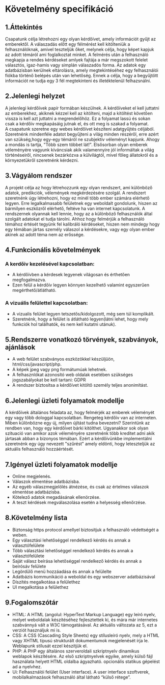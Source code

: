 # Követelmény specifikáció

## 1.Áttekintés

Csapatunk célja létrehozni egy olyan kérdőívet, amely információt gyűjt az emberektől. A válaszadás előtt egy félmérést kell kitölteniük a felhasználóknak, amivel teszteljük őket, melynek célja, hogy képet kapjuk az adott témáról ami foglalkoztat minket. A felmérés után a felhasználó megkapja a rendes kérdéseket amlyek fajtája a már megszokott felelet választós, igaz-hamis vagy simplán válaszadós forma. Az adatok egy adatbázisban kerülnek eltárolásra, amely megtekintéséhez egy felhasználói fiókba történő belépés után van lehetőség. Ennek a célja, hogy a begyűjtött információt ne tudja egy 3 fél megtekinteni és illetéktelenül felhazsnálni.<br>

## 2.Jelenlegi helyzet

A jelenlegi kérdőívek papír formában készülnek. A kérdőíveket el kell juttatni az emberekhez, akiknek kézzel kell az kitölteni, majd a kitöltést követően vissza is kell azt juttatni a megrendelőhöz. Ez a folyamat lassú és sokan csak a kérdőív megkapásáig jutnak el, és ott meg is szakad a folyamat.<br>
A csapatunk szeretne egy webes kérdőívet készíteni adatgyűjtés céljából. Szeretnénk mindenféle adatot begyűjteni a világ minden részéről, erre azért van szükség,hogy egy-egy témáról ne szubjektív véleményt kapjunk. Ahogy a mondás is tartja, "Több szem többet lát!". Elsősorban olyan emberek véleményére vagyunk kíváncsiak akik valamennyire jól informáltak a világ történéseiről, nincsenek bezárkózva a külvilágtól, mivel főleg állatokról és a környezetükről szeretnénk kérdezni. 

## 3.Vágyálom rendszer

 A projekt célja az hogy létrehozzunk egy olyan rendszert, ami különböző adatok, predikciók, vélemények megkérdezésére szolgál. A rendszert szeretnénk úgy létrehozni, hogy ez minél több ember számára elérhető legyen. Erre legalkalmasabb felületnek egy weboldalt gondolunk, hiszen az bármilyen eszközről elérhető, feltéve ha van internet kapcsolatunk. A rendszernek olyannak kell lennie, hogy az a különböző felhasználók által szolgált adatokat el tudja tárolni. Ahhoz hogy felmérjük a felhasználó témához értését tegyünk fel kalibráló kérdéseket, hiszen nem mindegy hogy egy témában jártas személy válaszol a kérdésekre, vagy egy olyan ember akinek az adott téma nem az erőssége.

## 4.Funkcionális követelmények

### A kerdőiv kezelésével kapcsolatban: <br>
   - A kérdőívben a kérdesek legyenek világosan és érthetően megfogalmazva. <br>
   - Ezen felül a kérdőív legyen könnyen kezelhető valamint egyszerűen megérthető/átlátható. <br>
### A vizuális felülettel kapcsolatban: <br>
   - A vizualis felület legyen tetszetős/kidolgozott, még sem túl komplikált. <br>
   - Szeretnénk, hogy a felület is átlátható legyen(látni lehet, hogy mely funkciók hol találhatók, és nem kell kutatni utánuk). <br>

## 5.Rendszerre vonatkozó törvények, szabványok, ajánlások

- A web felület szabványos eszközökkel készüljüön, html/css/javascript/php. <br>
- A képek jpeg vagy png formátumúak lehetnek. <br>
- A felhasznlókat azonosító web oldalak esetében szükséges jogszabályokat be kell tartani: GDPR <br>
- A rendszer bíztosítsa a kérdőívet kitöltő személy teljes anonimítást. <br>

## 6.Jelenlegi üzleti folyamatok modellje

A kérdőívek általános feladata az, hogy felmérjék az emberek véleményét egy vagy több dologgal kapcsolatban. Rengeteg kérdőív van az interneten. Miben különbözne egy új, milyen újítást tudna bevezetni? Szerintünk az rendben van, hogy egy kérdőívet bárki kitölthet. Ugyanakkor sok olyan szituació van amikor azok véleményére szeretnénk több kreditet adni akik jártasak abban a bizonyos témában. Ezért a kérdőívünkbe implementálni szeretnénk egy úgy nevezett "szűrést" amely eldönti, hogy leteszteljük az aktuális felhasználó hozzáértését.

## 7.Igényel üzleti folyamatok modellje

- Online megjelenés. <br>
- Válaszok elmentése adatbázisba. <br>
- Az egyéb válaszmegjelölés átnézése, és csak az értelmes válaszok elmentése adatbázisba. <br>
- Kötelező adatok megadásának ellenörzése. <br>
- A teszt kérdések megválaszolása esetén a helyesség ellenőrzése. <br>

## 8.Követelmény lista

  - Biztonság https protocol amellyel biztosítjuk a felhasználó védettségét a weben. <br>
  - Egy választási lehetőséggel rendelkező kérdés és annak a választófelülete <br>
  - Több választási lehetőséggel rendelkező kérdés és annak a választófelülete <br>
  - Saját válasz beírása lehetőséggel rendelkező kérdés és annak a beírósáv felülete <br>
  - Legördülő menü hozzáadása és annak a felülelte <br>
  - Adatbázis kommunikáció a weboldal és egy webszerver adatbázisával <br>
  - Díszítés megalkotása a felülethez <br>
  - UI megalkotása a felülethez <br>

## 9.Fogalomszótár

- HTML: A HTML (angolul: HyperText Markup Language) egy leíró nyelv, melyet weboldalak készítéséhez fejlesztettek ki, és mára már internetes szabvánnyá vált a W3C támogatásával. Az aktuális változata az 5, ezt a verziót használjuk mi is. <br>
- CSS: A CSS (Cascading Style Sheets) egy stílusleíró nyelv, mely a HTML vagy XHTML típusú strukturált dokumentumok megjelenését írja le. Weblapunk stílusát ezzel készítjük el. <br>
- PHP: A PHP egy általános szerveroldali szkriptnyelv dinamikus weblapok készítésére. Az első szkriptnyelvek egyike, amely külső fájl használata helyett HTML oldalba ágyazható. opcionális statikus gépelést ad a nyelvhez. <br>
- Ui: Felhasználói felület (User interface). A user interface szoftverek, mobilalkalmazások felhasználó által látható “külső rétege”. <br>
